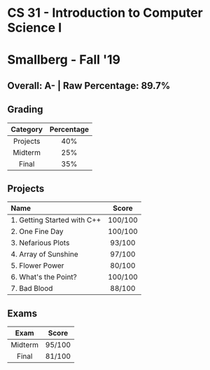 # CS 31 - Introduction to Computer Science I
# Smallberg - Fall '19

## Overall: A- | Raw Percentage: 89.7%

## Grading
| Category | Percentage |
|:---:|:---:|
| Projects | 40% |
| Midterm | 25% |
| Final | 35% |

## Projects
| Name | Score |
|:---|:---:|
| 1. Getting Started with C++ | 100/100 |
| 2. One Fine Day | 100/100 |
| 3. Nefarious Plots | 93/100 |
| 4. Array of Sunshine | 97/100 |
| 5. Flower Power | 80/100 |
| 6. What's the Point? | 100/100 |
| 7. Bad Blood | 88/100 |

## Exams
| Exam | Score |
|:---:|:---:|
| Midterm | 95/100 |
| Final | 81/100 |

